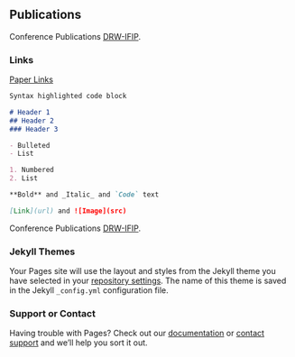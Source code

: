 ## Publications

Conference Publications [DRW-IFIP](https://ifip.byu.edu/2020/DRW2020_paper_9.pdf).

### Links

[Paper Links](https://ifip.byu.edu/2020/DRW2020_paper_9.pdf)

```markdown
Syntax highlighted code block

# Header 1
## Header 2
### Header 3

- Bulleted
- List

1. Numbered
2. List

**Bold** and _Italic_ and `Code` text

[Link](url) and ![Image](src)
```

Conference Publications [DRW-IFIP](https://ifip.byu.edu/2020/DRW2020_paper_9.pdf).

### Jekyll Themes

Your Pages site will use the layout and styles from the Jekyll theme you have selected in your [repository settings](https://github.com/prsbhatt/prsbhatt.github.io/settings). The name of this theme is saved in the Jekyll `_config.yml` configuration file.

### Support or Contact

Having trouble with Pages? Check out our [documentation](https://docs.github.com/categories/github-pages-basics/) or [contact support](https://github.com/contact) and we’ll help you sort it out.
